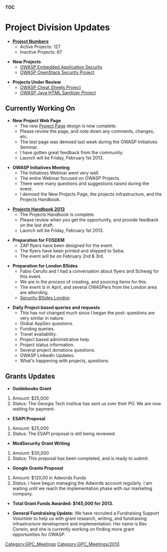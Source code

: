__TOC__

# Project Division Updates

  - **[Project
    Numbers](https://docs.google.com/a/owasp.org/spreadsheet/ccc?key=0AllOCxlYdf1AdFdaYXJ6SDFXNXBaemNwbnNHN3N5RVE#gid=16)**
      - Active Projects: 127
      - Inactive Projects: 67

<!-- end list -->

  - **New Projects**
      - [OWASP Embedded Application
        Security](https://www.owasp.org/index.php/OWASP_Embedded_Application_Security)
      - [OWASP OpenStack Security
        Project](https://www.owasp.org/index.php/OWASP_OpenStack_Security_Project)

<!-- end list -->

  - **Projects Under Review**
      - [OWASP Cheat Sheets
        Project](https://www.owasp.org/index.php/Cheat_Sheets)
      - [OWASP Java HTML Sanitizer
        Project](https://www.owasp.org/index.php/OWASP_Java_HTML_Sanitizer_Project)

## Currently Working On

  - **New Project Web Page**
      - The new [Project
        Page](https://www.owasp.org/index.php/Test2test) design is now
        complete.
      - Please review the page, and note down any comments, changes,
        etc.
      - The test page was demoed last week during the OWASP Initiatives
        Seminar.
      - I have gotten great feedback from the community.
      - Launch will be Friday, February 1st 2013.

<!-- end list -->

  - **OWASP Initiatives Meeting**
      - The Initiatives Webinar went very well.
      - The entire Webinar focused on OWASP Projects.
      - There were many questions and suggestions raised during the
        event.
      - I demoed the New Projects Page, the projects infrastructure, and
        the Projects Handbook.

<!-- end list -->

  - **[Projects
    Handbook 2013](https://docs.google.com/a/owasp.org/document/d/1MpZx5w4TaqS-FoQaEXDhncz6dhG4mdgC4id2HsJQhjc/edit)**
      - The Projects Handbook is complete.
      - Please review when you get the opportunity, and provide feedback
        on the last draft.
      - Launch will be Friday, February 1st 2013.

<!-- end list -->

  - **Preparation for FOSDEM**
      - ZAP flyers have been designed for the event.
      - The flyers have been printed and shipped to Seba.
      - The event will be on February 2nd & 3rd.

<!-- end list -->

  - **Preparation for London BSides**
      - Fabio Cerullo and I had a conversation about flyers and Schwag
        for this event.
      - We are in the process of creating, and sourcing items for this.
      - The event is in April, and several OWASPers from the London area
        are attending.
      - [Security BSides London](http://www.securitybsides.org.uk/)

<!-- end list -->

  - **Daily Project based queries and requests**
      - This has not changed much since I began the post: questions are
        very similar in nature.
      - Global AppSec questions.
      - Funding queries.
      - Travel availability.
      - Project based administrative help.
      - Project status information.
      - Several project donations questions.
      - OWASP LinkedIn Updates.
      - What's happening with projects, questions.

## Grants Updates

  - **Guidebooks Grant**

<!-- end list -->

1.  Amount: $25,000
2.  Status: The Georgia Tech Institue has sent us over their PO. We are
    now waiting for payment.

<!-- end list -->

  - **ESAPI Proposal**

<!-- end list -->

1.  Amount: $25,000
2.  Status: The ESAPI proposal is still being reviewed.

<!-- end list -->

  - **ModSecurity Grant Writing**

<!-- end list -->

1.  Amount: $30,000
2.  Status: This proposal has been completed, and is ready to submit.

<!-- end list -->

  - **Google Grants Proposal**

<!-- end list -->

1.  Amount: $120,00 in Adwords Funds
2.  Status: I have begun managing the Adwords account regularly. I am
    waiting until we reach the implementation phase with our marketing
    company.

<!-- end list -->

  - **Total Grant Funds Awarded: $145,000 for 2013.**

<!-- end list -->

  - **General Fundraising Update:** We have recruited a Fundraising
    Support Volunteer to help us with grant research, writing, and
    fundraising infrastructure development and implementation. Her name
    is Bev Corwin, and she is currently working on finding more grant
    opportunities for OWASP.

[Category:GPC_Meetings](Category:GPC_Meetings "wikilink")
[Category:GPC_Meetings/2013](Category:GPC_Meetings/2013 "wikilink")